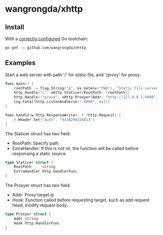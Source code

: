 # wangrongda/xhttp

## Install

With a [correctly configured](https://golang.org/doc/install#testing) Go toolchain:

```sh
go get -u github.com/wangrongda/xhttp
```

## Examples

Start a web server with path '/' for static file, and '/proxy' for proxy:

```go
func main() {
	rootPath := flag.String("p", os.Getenv("PWD"), "Static file server path")
	http.Handle("/", xHttp.Staticer{RootPath: *rootPath})
	http.Handle("/proxy", xHttp.Proxyer{Addr: "http://127.0.0.1:9090", Hook: http.HandlerFunc(handle)})
	log.Fatal(http.ListenAndServe(":8090", nil))
}

func handle(w http.ResponseWriter, r *http.Request) {
	r.Header.Set("auth", "9234290134813")
}
```

The Staticer struct has two field:
* RootPath: Specify path
* ExtraHandler: If this is not nil, the function will be called before responsing a static source.

```go
type Staticer struct {
	RootPath     string
	ExtraHandler http.HandlerFunc
}
```

The Proxyer struct has two field: 
* Addr: Proxy target ip
* Hook: Function called before requesting target, such as add request head, modify request body...

```go
type Proxyer struct {
	Addr string
	Hook http.HandlerFunc
}
```
